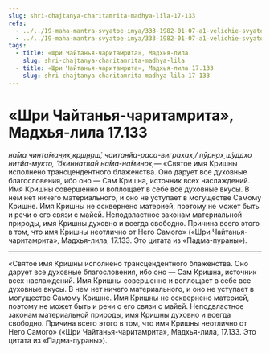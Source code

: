 ```yaml
---
slug: shri-chajtanya-charitamrita-madhya-lila-17-133
refs:
  - ../../19-maha-mantra-svyatoe-imya/333-1982-01-07-a1-velichie-svyatogo-imeni-gospoda.md
  - ../../19-maha-mantra-svyatoe-imya/333-1982-01-07-a1-velichie-svyatogo-imeni-gospoda.md
tags:
  - title: «Шри Чайтанья-чаритамрита», Мадхья-лила
    slug: shri-chajtanya-charitamrita-madhya-lila
  - title: «Шри Чайтанья-чаритамрита», Мадхья-лила 17.133
    slug: shri-chajtanya-charitamrita-madhya-lila-17-133
---
```


# «Шри Чайтанья-чаритамрита», Мадхья-лила 17.133

*на̄ма чинта̄ман̣их̣ кр̣ш̣н̣аш́, чаитанйа-раса-виграхах̣ / пӯрн̣ах̣ ш́уддхо нитйа-мукто, ’бхиннатва̄н на̄ма-на̄минох̣* — «Святое имя Кришны исполнено трансцендентного блаженства. Оно дарует все духовные благословения, ибо оно — Сам Кришна, источник всех наслаждений. Имя Кришны совершенно и воплощает в себе все духовные вкусы. В нем нет ничего материального, и оно не уступает в могуществе Самому Кришне. Имя Кришны не осквернено материей, поэтому не может быть и речи о его связи с майей. Неподвластное законам материальной природы, имя Кришны духовно и всегда свободно. Причина всего этого в том, что имя Кришны неотлично от Него Самого» («Шри Чайтанья-чаритамрита», Мадхья-лила, 17.133. Это цитата из «Падма-пураны»).

---

«Святое имя Кришны исполнено трансцендентного блаженства. Оно дарует все духовные благословения, ибо оно — Сам Кришна, источник всех наслаждений. Имя Кришны совершенно и воплощает в себе все духовные вкусы. В нем нет ничего материального, и оно не уступает в могуществе Самому Кришне. Имя Кришны не осквернено материей, поэтому не может быть и речи о его связи с майей. Неподвластное законам материальной природы, имя Кришны духовно и всегда свободно. Причина всего этого в том, что имя Кришны неотлично от Него Самого» («Шри Чайтанья-чаритамрита», Мадхья-лила, 17.133. Это цитата из «Падма-пураны»).
